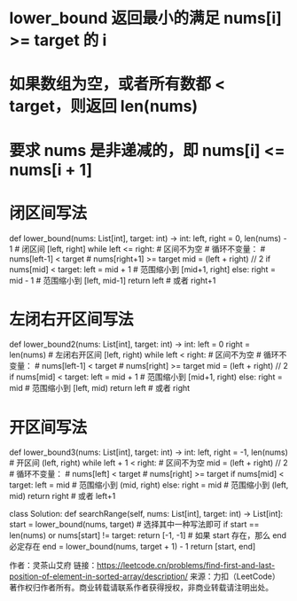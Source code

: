 # lower_bound 返回最小的满足 nums[i] >= target 的 i
# 如果数组为空，或者所有数都 < target，则返回 len(nums)
# 要求 nums 是非递减的，即 nums[i] <= nums[i + 1]

# 闭区间写法
def lower_bound(nums: List[int], target: int) -> int:
    left, right = 0, len(nums) - 1  # 闭区间 [left, right]
    while left <= right:  # 区间不为空
        # 循环不变量：
        # nums[left-1] < target
        # nums[right+1] >= target
        mid = (left + right) // 2
        if nums[mid] < target:
            left = mid + 1  # 范围缩小到 [mid+1, right]
        else:
            right = mid - 1  # 范围缩小到 [left, mid-1]
    return left  # 或者 right+1

# 左闭右开区间写法
def lower_bound2(nums: List[int], target: int) -> int:
    left = 0
    right = len(nums)  # 左闭右开区间 [left, right)
    while left < right:  # 区间不为空
        # 循环不变量：
        # nums[left-1] < target
        # nums[right] >= target
        mid = (left + right) // 2
        if nums[mid] < target:
            left = mid + 1  # 范围缩小到 [mid+1, right)
        else:
            right = mid  # 范围缩小到 [left, mid)
    return left  # 或者 right

# 开区间写法
def lower_bound3(nums: List[int], target: int) -> int:
    left, right = -1, len(nums)  # 开区间 (left, right)
    while left + 1 < right:  # 区间不为空
        mid = (left + right) // 2
        # 循环不变量：
        # nums[left] < target
        # nums[right] >= target
        if nums[mid] < target:
            left = mid  # 范围缩小到 (mid, right)
        else:
            right = mid  # 范围缩小到 (left, mid)
    return right  # 或者 left+1

class Solution:
    def searchRange(self, nums: List[int], target: int) -> List[int]:
        start = lower_bound(nums, target)  # 选择其中一种写法即可
        if start == len(nums) or nums[start] != target:
            return [-1, -1]
        # 如果 start 存在，那么 end 必定存在
        end = lower_bound(nums, target + 1) - 1
        return [start, end]

作者：灵茶山艾府
链接：https://leetcode.cn/problems/find-first-and-last-position-of-element-in-sorted-array/description/
来源：力扣（LeetCode）
著作权归作者所有。商业转载请联系作者获得授权，非商业转载请注明出处。
